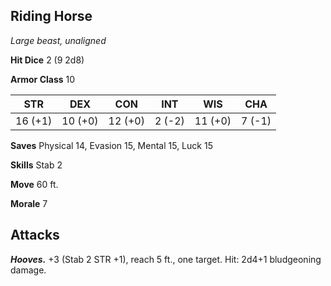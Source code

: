## Riding Horse

*Large beast, unaligned*

**Hit Dice** 2 (9 2d8)

**Armor Class** 10

| STR     | DEX     | CON     | INT     | WIS     | CHA     |
|---------|---------|---------|---------|---------|---------|
| 16 (+1) | 10 (+0) | 12 (+0) |  2 (-2) | 11 (+0) |  7 (-1) |

**Saves** Physical 14, Evasion 15, Mental 15, Luck 15

**Skills** Stab 2

**Move** 60 ft.

**Morale** 7

## Attacks

***Hooves.*** +3 (Stab 2 STR +1), reach 5 ft., one target. Hit: 2d4+1 bludgeoning damage.

